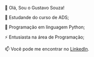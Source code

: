   👋  Olá, Sou o Gustavo Souza!
  
   💬 Estudande do curso de ADS;
   
   🔭 Programação em linguagem Python;
   
   ⚡ Entusiasta na área de Programação;
    
   📫 Você pode me encontrar no [LinkedIn](https://www.linkedin.com/in/gustavo-souza-945ab7251/).
  
  
 <!-- 
  
  
  🔭 Ask me about ...
- 📫 How to reach me: ...
- 😄 Pronouns: ...
- ⚡ Fun fact: ...

- 🔭 I’m currently working on ...
- 🌱 I’m currently learning ...
- 👯 I’m looking to collaborate on ...
- 🤔 I’m looking for help with ...
 


**gustavojssouza/gustavojssouza** is a ✨ _special_ ✨ repository because its `README.md` (this file) appears on your GitHub profile.

Here are some ideas to get you started:
-->
